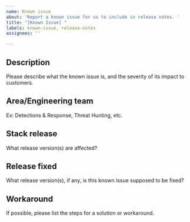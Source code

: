 ```yaml
---
name: Known issue
about: 'Report a known issue for us to include in release notes. '
title: "[Known Issue] "
labels: known-issue, release-notes
assignees: ''

---
```


## Description

Please describe what the known issue is, and the severity of its impact to customers.

## Area/Engineering team

Ex: Detections & Response, Threat Hunting, etc. 

## Stack release 

What release version(s) are affected? 

## Release fixed

What release version(s), if any, is this known issue supposed to be fixed? 

## Workaround

If possible, please list the steps for a solution or workaround.
